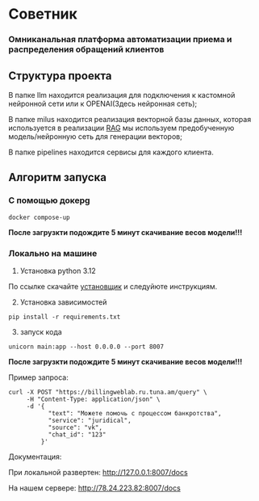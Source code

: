 # Советник

### Омниканальная платформа автоматизации приема и распределения обращений клиентов

## Структура проекта

В папке llm находится реализация для подключения к кастомной нейронной сети или к OPENAI(Здесь нейронная сеть);

В папке milus находится реализация векторной базы данных, которая используется в реализации [RAG](https://habr.com/ru/articles/779526/)
мы используем предобученную модель/нейронную сеть для генерации векторов;

В папке pipelines находится сервисы для каждого клиента.


## Алгоритм запуска

### С помощью докерg

```commandline
docker compose-up
```

**После загрузкти подождите 5 минут скачивание весов модели!!!**

### Локально на машине

1. Установка python 3.12

По ссылке скачайте [установщик](https://www.python.org/downloads/release/python-3120/) и следуйюте инструкциям.

2. Установка зависимостей

```commandline
pip install -r requirements.txt
```

3. запуск кода

```commandline
unicorn main:app --host 0.0.0.0 --port 8007
```

**После загрузкти подождите 5 минут скачивание весов модели!!!**

Пример запроса:

```commandline
curl -X POST "https://billingweblab.ru.tuna.am/query" \
     -H "Content-Type: application/json" \
     -d '{
           "text": "Можете помочь с процессом банкротства",
           "service": "juridical",
           "source": "vk",
           "chat_id": "123"
         }'
```

Документация:

При локальной развертен:
http://127.0.0.1:8007/docs

На нашем сервере:
http://78.24.223.82:8007/docs